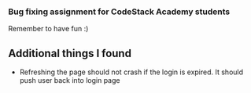 ### Bug fixing assignment for CodeStack Academy students

Remember to have fun :)

## Additional things I found

* Refreshing the page should not crash if the login is expired. It should push user back into login page
